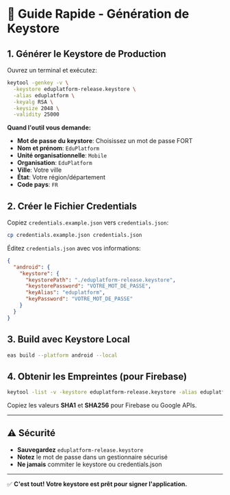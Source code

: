 # 🚀 Guide Rapide - Génération de Keystore

## 1. Générer le Keystore de Production

Ouvrez un terminal et exécutez:

```bash
keytool -genkey -v \
  -keystore eduplatform-release.keystore \
  -alias eduplatform \
  -keyalg RSA \
  -keysize 2048 \
  -validity 25000
```

**Quand l'outil vous demande:**

- **Mot de passe du keystore**: Choisissez un mot de passe FORT
- **Nom et prénom**: `EduPlatform`
- **Unité organisationnelle**: `Mobile`
- **Organisation**: `EduPlatform`
- **Ville**: Votre ville
- **État**: Votre région/département
- **Code pays**: `FR`

## 2. Créer le Fichier Credentials

Copiez `credentials.example.json` vers `credentials.json`:

```bash
cp credentials.example.json credentials.json
```

Éditez `credentials.json` avec vos informations:

```json
{
  "android": {
    "keystore": {
      "keystorePath": "./eduplatform-release.keystore",
      "keystorePassword": "VOTRE_MOT_DE_PASSE",
      "keyAlias": "eduplatform",
      "keyPassword": "VOTRE_MOT_DE_PASSE"
    }
  }
}
```

## 3. Build avec Keystore Local

```bash
eas build --platform android --local
```

## 4. Obtenir les Empreintes (pour Firebase)

```bash
keytool -list -v -keystore eduplatform-release.keystore -alias eduplatform
```

Copiez les valeurs **SHA1** et **SHA256** pour Firebase ou Google APIs.

---

## ⚠️ Sécurité

- **Sauvegardez** `eduplatform-release.keystore`
- **Notez** le mot de passe dans un gestionnaire sécurisé
- **Ne jamais** commiter le keystore ou credentials.json

---

✅ **C'est tout! Votre keystore est prêt pour signer l'application.**
